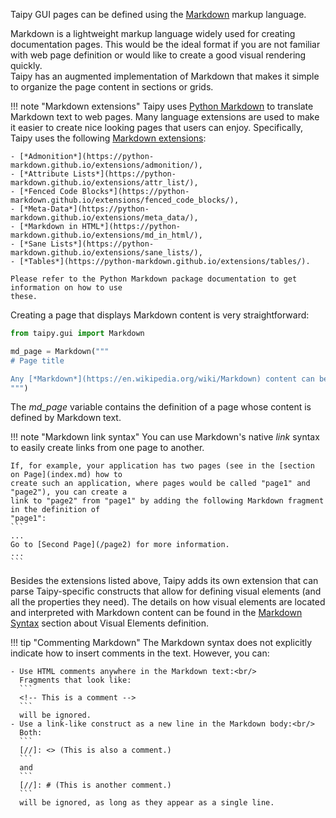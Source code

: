 Taipy GUI pages can be defined using the [Markdown](https://en.wikipedia.org/wiki/Markdown)
markup language.

Markdown is a lightweight markup language widely used for creating documentation pages. This would
be the ideal format if you are not familiar with web page definition or would like to create a good
visual rendering quickly.<br/>
Taipy has an augmented implementation of Markdown that makes it simple to organize the page content
in sections or grids.

!!! note "Markdown extensions"
    Taipy uses [Python Markdown](https://python-markdown.github.io/) to translate Markdown
    text to web pages. Many language extensions are used to make it easier to create
    nice looking pages that users can enjoy. Specifically, Taipy uses the following
    [Markdown extensions](https://python-markdown.github.io/extensions/):

    - [*Admonition*](https://python-markdown.github.io/extensions/admonition/),
    - [*Attribute Lists*](https://python-markdown.github.io/extensions/attr_list/),
    - [*Fenced Code Blocks*](https://python-markdown.github.io/extensions/fenced_code_blocks/),
    - [*Meta-Data*](https://python-markdown.github.io/extensions/meta_data/),
    - [*Markdown in HTML*](https://python-markdown.github.io/extensions/md_in_html/),
    - [*Sane Lists*](https://python-markdown.github.io/extensions/sane_lists/),
    - [*Tables*](https://python-markdown.github.io/extensions/tables/).

    Please refer to the Python Markdown package documentation to get information on how to use
    these.

Creating a page that displays Markdown content is very straightforward:

```python
from taipy.gui import Markdown

md_page = Markdown("""
# Page title

Any [*Markdown*](https://en.wikipedia.org/wiki/Markdown) content can be used here.
""")
```

The *md_page* variable contains the definition of a page whose content is defined by Markdown text.

!!! note "Markdown link syntax"
    You can use Markdown's native *link* syntax to easily create links
    from one page to another.

    If, for example, your application has two pages (see in the [section on Page](index.md) how to
    create such an application, where pages would be called "page1" and "page2"), you can create a
    link to "page2" from "page1" by adding the following Markdown fragment in the definition of
    "page1":
    ```
    ...
    Go to [Second Page](/page2) for more information.
    ...
    ```

Besides the extensions listed above, Taipy adds its own extension that can parse
Taipy-specific constructs that allow for defining visual elements (and all the properties
they need). The details on how visual elements are located and interpreted with Markdown
content can be found in the [Markdown Syntax](../viselements/index.md#markdown) section
about Visual Elements definition.

!!! tip "Commenting Markdown"
    The Markdown syntax does not explicitly indicate how to insert comments in the text.
    However, you can:

    - Use HTML comments anywhere in the Markdown text:<br/>
      Fragments that look like:
      ```
      <!-- This is a comment -->
      ```
      will be ignored.
    - Use a link-like construct as a new line in the Markdown body:<br/>
      Both:
      ```
      [//]: <> (This is also a comment.)
      ```
      and
      ```
      [//]: # (This is another comment.)
      ```
      will be ignored, as long as they appear as a single line.
